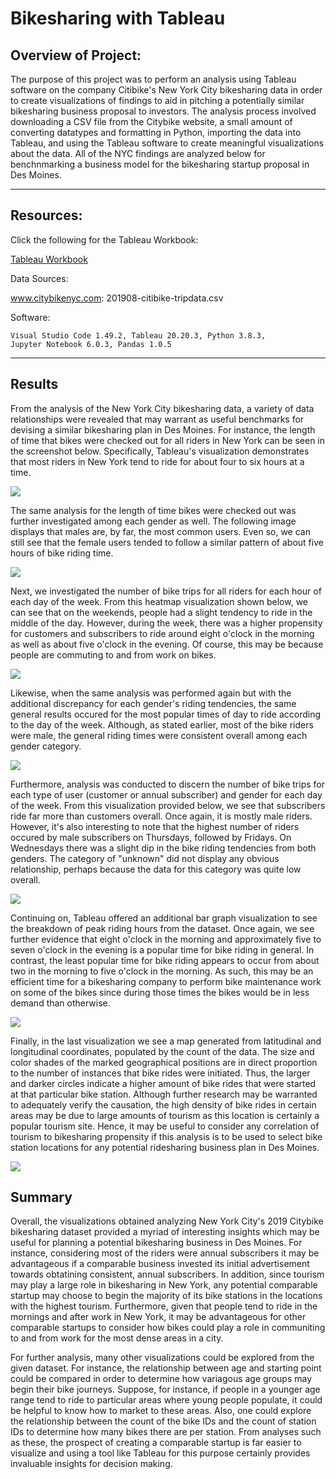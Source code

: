 # Bikesharing with Tableau

## Overview of Project:

The purpose of this project was to perform an analysis using Tableau software on the company Citibike's New York City bikesharing data in order to create visualizations of findings to aid in pitching a potentially similar bikesharing business proposal to investors.  The analysis process involved downloading a CSV file from the Citybike website, a small amount of converting datatypes and formatting in Python, importing the data into Tableau, and using the Tableau software to create meaningful visualizations about the data.  All of the NYC findings are analyzed below for benchnmarking a business model for the bikesharing startup proposal in Des Moines.

---------------------------------------------
## Resources:

Click the following for the Tableau Workbook:

 [Tableau Workbook](https://public.tableau.com/profile/alex.conerly#!/vizhome/CitiBike_16083508459960/Citi_Bike_Story)


Data Sources: 

www.citybikenyc.com: 
201908-citibike-tripdata.csv

Software: 

    Visual Studio Code 1.49.2, Tableau 20.20.3, Python 3.8.3,
    Jupyter Notebook 6.0.3, Pandas 1.0.5

---------------------------------------------

## Results

From the analysis of the New York City bikesharing data, a variety of data relationships were revealed that may warrant as useful benchmarks for devising a similar bikesharing plan in Des Moines.  For instance, the length of time that bikes were checked out for all riders in New York can be seen in the screenshot below.  Specifically, Tableau's visualization demonstrates that most riders in New York tend to ride for about four to six hours at a time.

![](Resources/1_Checkout_Times_for_Users.png)

The same analysis for the length of time bikes were checked out was further investigated among each gender as well.  The following image displays that males are, by far, the most common users.  Even so, we can still see that the female users tended to follow a similar pattern of about five hours of bike riding time.

![](Resources/2_Checkout_Times_by_Gender.png)

Next, we investigated the number of bike trips for all riders for each hour of each day of the week.  From this heatmap visualization shown below, we can see that on the weekends, people had a slight tendency to ride in the middle of the day.  However, during the week, there was a higher propensity for customers and subscribers to ride around eight o'clock in the morning as well as about five o'clock in the evening.  Of course, this may be because people are commuting to and from work on bikes.

![](Resources/3_Trips_by_Weekday_per_Hour.png)

Likewise, when the same analysis was performed again but with the additional discrepancy for each gender's riding tendencies, the same general results occured for the most popular times of day to ride according to the day of the week.  Although, as stated earlier, most of the bike riders were male, the general riding times were consistent overall among each gender category.

![](Resources/4_Trips_by_Gender_(Weekday_per_Hour).png)

Furthermore, analysis was conducted to discern the number of bike trips for each type of user (customer or annual subscriber) and gender for each day of the week.  From this visualization provided below, we see that subscribers ride far more than customers overall.  Once again, it is mostly male riders.  However, it's also interesting to note that the highest number of riders occured by male subscribers on Thursdays, followed by Fridays.  On Wednesdays there was a slight dip in the bike riding tendencies from both genders.  The category of "unknown" did not display any obvious relationship, perhaps because the data for this category was quite low overall.

![](Resources/5_User_Trips_by_Gender_per_Weekday.png)

Continuing on, Tableau offered an additional bar graph visualization to see the breakdown of peak riding hours from the dataset.  Once again, we see further evidence that eight o'clock in the morning and approximately five to seven o'clock in the evening is a popular time for bike riding in general.  In contrast, the least popular time for bike riding appears to occur from about two in the morning to five o'clock in the morning.  As such, this may be an efficient time for a bikesharing company to perform bike maintenance work on some of the bikes since during those times the bikes would be in less demand than otherwise.

![](Resources/6_August_Peak_Hours.png)

Finally, in the last visualization we see a map generated from latitudinal and longitudinal coordinates, populated by the count of the data.  The size and color shades of the marked geographical positions are in direct proportion to the number of instances that bike rides were initiated.  Thus, the larger and darker circles indicate a higher amount of bike rides that were started at that particular bike station.  Although further research may be warranted to adequately verify the causation, the high density of bike rides in certain areas may be due to large amounts of tourism as this location is certainly a popular tourism site.  Hence, it may be useful to consider any correlation of tourism to bikesharing propensity if this analysis is to be used to select bike station locations for any potential ridesharing business plan in Des Moines.

![](Resources/7_Top_Starting_Locations.png)

## Summary

Overall, the visualizations obtained analyzing New York City's 2019 Citybike bikesharing dataset provided a myriad of interesting insights which may be useful for planning a potential bikesharing business in Des Moines.  For instance, considering most of the riders were annual subscribers it may be advantageous if a comparable business invested its initial advertisement towards obtatining consistent, annual subscribers.  In addition, since tourism may play a large role in bikesharing in New York, any potential comparable startup may choose to begin the majority of its bike stations in the locations with the highest tourism.  Furthermore, given that people tend to ride in the mornings and after work in New York, it may be advantageous for other comparable startups to consider how bikes could play a role in communiting to and from work for the most dense areas in a city.

For further analysis, many other visualizations could be explored from the given dataset.  For instance, the relationship between age and starting point could be compared in order to determine how variagous age groups may begin their bike journeys.  Suppose, for instance, if people in a younger age range tend to ride to particular areas where young people populate, it could be helpful to know how to market to these areas.  Also, one could explore the relationship between the count of the bike IDs and the count of station IDs to determine how many bikes there are per station.  From analyses such as these, the prospect of creating a comparable startup is far easier to visualize and using a tool like Tableau for this purpose certainly provides invaluable insights for decision making.